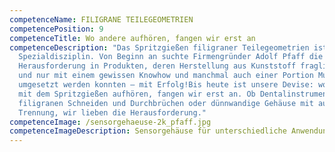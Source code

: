 ```yaml
---
competenceName: FILIGRANE TEILEGEOMETRIEN
competencePosition: 9
competenceTitle: Wo andere aufhören, fangen wir erst an
competenceDescription: "Das Spritzgießen filigraner Teilegeometrien ist unsere
  Spezialdisziplin. Von Beginn an suchte Firmengründer Adolf Pfaff die
  Herausforderung in Produkten, deren Herstellung aus Kunststoff fraglich waren
  und nur mit einem gewissen Knowhow und manchmal auch einer Portion Mut
  umgesetzt werden konnten – mit Erfolg!Bis heute ist unsere Devise: wo andere
  mit dem Spritzgießen aufhören, fangen wir erst an. Ob Dentalinstrumente mit
  filigranen Schneiden und Durchbrüchen oder dünnwandige Gehäuse mit aufwändiger
  Trennung, wir lieben die Herausforderung."
competenceImage: /sensorgehaeuse-2k_pfaff.jpg
competenceImageDescription: Sensorgehäuse für unterschiedliche Anwendungen
---
```

